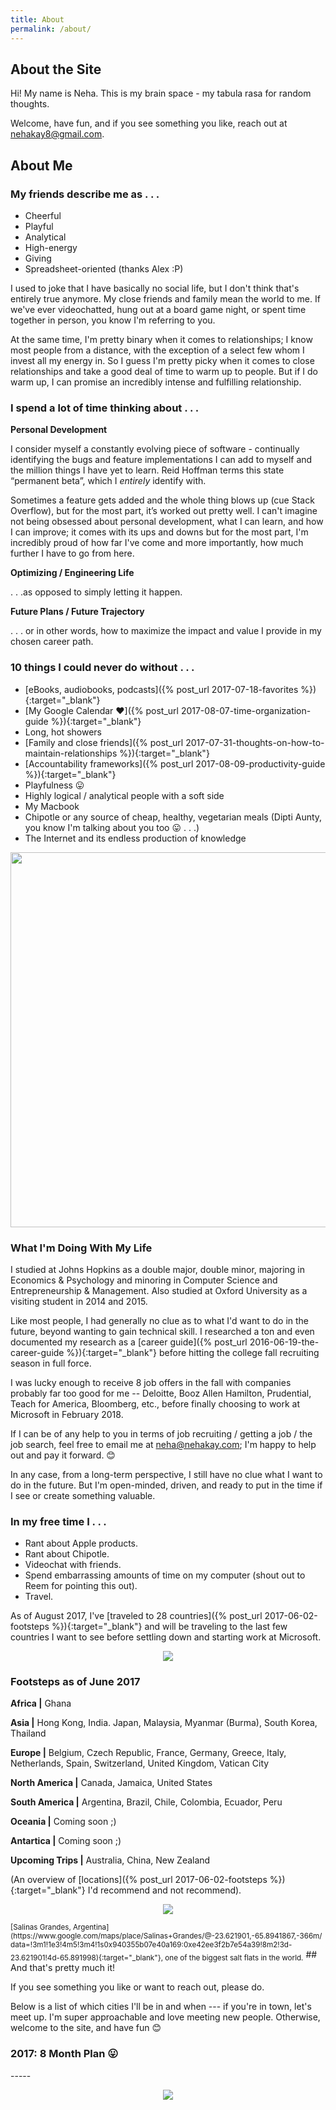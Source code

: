 ```yaml
---
title: About
permalink: /about/
---
```


## About the Site

Hi! My name is Neha. This is my brain space - my tabula rasa for random thoughts.

Welcome, have fun, and if you see something you like, reach out at <nehakay8@gmail.com>.

## About Me

### My friends describe me as . . . 
* Cheerful
* Playful
* Analytical
* High-energy
* Giving
* Spreadsheet-oriented (thanks Alex :P)

I used to joke that I have basically no social life, but I don't think that's entirely true anymore. My close friends and family mean the world to me. If we've ever videochatted, hung out at a board game night, or spent time together in person, you know I'm referring to you. 

At the same time, I'm pretty binary when it comes to relationships; I know most people from a distance, with the exception of a select few whom I invest all my energy in. So I guess I'm pretty picky when it comes to close relationships and take a good deal of time to warm up to people. But if I do warm up, I can promise an incredibly intense and fulfilling relationship.

### I spend a lot of time thinking about . . .

__Personal Development__

I consider myself a constantly evolving piece of software - continually identifying the bugs and feature implementations I can add to myself and the million things I have yet to learn. Reid Hoffman terms this state “permanent beta”, which I *entirely* identify with.

Sometimes a feature gets added and the whole thing blows up (cue Stack Overflow), but for the most part, it’s worked out pretty well. I can't imagine not being obsessed about personal development, what I can learn, and how I can improve; it comes with its ups and downs but for the most part, I'm incredibly proud of how far I've come and more importantly, how much further I have to go from here.

__Optimizing / Engineering Life__

. . .as opposed to simply letting it happen.

__Future Plans / Future Trajectory__

. . . or in other words, how to maximize the impact and value I provide in my chosen career path.

### 10 things I could never do without . . . 

- [eBooks, audiobooks, podcasts]({% post_url 2017-07-18-favorites %}){:target="_blank"}
- [My Google Calendar ❤️]({% post_url 2017-08-07-time-organization-guide %}){:target="_blank"}
- Long, hot showers
- [Family and close friends]({% post_url 2017-07-31-thoughts-on-how-to-maintain-relationships %}){:target="_blank"}
- [Accountability frameworks]({% post_url 2017-08-09-productivity-guide %}){:target="_blank"}
- Playfulness 😛
- Highly logical / analytical people with a soft side
- My Macbook
- Chipotle or any source of cheap, healthy, vegetarian meals (Dipti Aunty, you know I'm talking about you too 😛 . . .)
- The Internet and its endless production of knowledge

<p align="center">
  <img src="/images/about-page/colosseum.jpg" width="600">
</p>

### What I'm Doing With My Life

I studied at Johns Hopkins as a double major, double minor, majoring in Economics & Psychology and minoring in Computer Science and Entrepreneurship & Management. Also studied at Oxford University as a visiting student in 2014 and 2015.

Like most people, I had generally no clue as to what I'd want to do in the future, beyond wanting to gain technical skill. I researched a ton and even documented my research as a [career guide]({% post_url 2016-06-19-the-career-guide %}){:target="_blank"} before hitting the college fall recruiting season in full force. 

I was lucky enough to receive 8 job offers in the fall with companies probably far too good for me --  Deloitte, Booz Allen Hamilton, Prudential, Teach for America, Bloomberg, etc., before finally choosing to work at Microsoft in February 2018. 

If I can be of any help to you in terms of job recruiting / getting a job / the job search, feel free to email me at <neha@nehakay.com>; I'm happy to help out and pay it forward. 😊 

In any case, from a long-term perspective, I still have no clue what I want to do in the future. But I'm open-minded, driven, and ready to put in the time if I see or create something valuable.

### In my free time I . . . 

* Rant about Apple products.
* Rant about Chipotle.
* Videochat with friends.
* Spend embarrassing amounts of time on my computer (shout out to Reem for pointing this out).
* Travel.

As of August 2017, I've [traveled to 28 countries]({% post_url 2017-06-02-footsteps %}){:target="_blank"} and will be traveling to the last few countries I want to see before settling down and starting work at Microsoft.

<p align="center">
  <img src="/images/about-page/peru.jpg">
</p>

### Footsteps as of June 2017

__Africa |__
Ghana

__Asia |__
Hong Kong, India. Japan, Malaysia, Myanmar (Burma), South Korea, Thailand

__Europe |__
Belgium, Czech Republic, France, Germany, Greece, Italy, Netherlands, Spain, Switzerland, United Kingdom, Vatican City

__North America |__
Canada, Jamaica, United States

__South America |__
Argentina, Brazil, Chile, Colombia, Ecuador, Peru

__Oceania |__
Coming soon ;)  

__Antartica |__
Coming soon ;)

__Upcoming Trips |__
Australia, China, New Zealand

(An overview of [locations]({% post_url 2017-06-02-footsteps %}){:target="_blank"} I'd recommend and not recommend).

<p align="center">
  <img src="/images/about-page/footsteps.jpg">
</p>
<sub>[Salinas Grandes, Argentina](https://www.google.com/maps/place/Salinas+Grandes/@-23.621901,-65.8941867,-366m/data=!3m1!1e3!4m5!3m4!1s0x940355b07e40a169:0xe42ee3f2b7e54a39!8m2!3d-23.621901!4d-65.891998){:target="_blank"}, one of the biggest salt flats in the world.</sub>
## And that's pretty much it! 

If you see something you like or want to reach out, please do. 

Below is a list of which cities I'll be in and when --- if you're in town, let's meet up. I'm super approachable and love meeting new people. Otherwise, welcome to the site, and have fun 😊

<h3> 2017: 8 Month Plan 😛 </h3>
-----

<p align="center">
  <img src="/images/about-page/8-mo.png">
</p>
